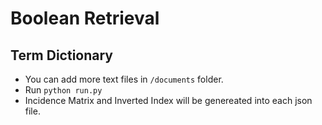 # Boolean Retrieval

## Term Dictionary 
* You can add more text files in `/documents` folder.
* Run `python run.py`
* Incidence Matrix and Inverted Index will be genereated into each json file. 